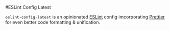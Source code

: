 #ESLint Config Latest

`eslint-config-latest` is an opinionated [ESLint](https://eslint.org/) config imcorporating [Prettier](https://github.com/prettier/prettier) for even better code formatting & unification.
